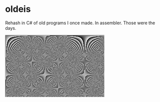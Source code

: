 # oldeis

Rehash in C# of old programs I once made.
In assembler.
Those were the days.

![](https://raw.githubusercontent.com/areyesram/oldeis/master/screen/back.png)
